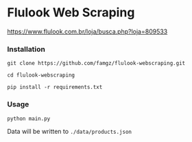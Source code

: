 # Flulook Web Scraping

https://www.flulook.com.br/loja/busca.php?loja=809533

### Installation

```
git clone https://github.com/famgz/flulook-webscraping.git
```

```
cd flulook-webscraping
```

```
pip install -r requirements.txt
```

### Usage

```
python main.py
```

Data will be written to `./data/products.json`
